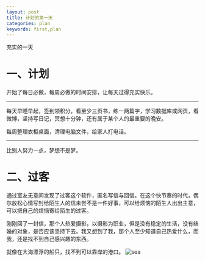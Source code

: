 ```yaml
---
layout: post
title: 计划的第一天
categories: plan
keywords: first,plan
---
```


充实的一天
# 一、计划 #

开始了每日必做，每周必做的时间安排，让每天过得充实快乐。

----------
每天早睡早起，签到领积分，看至少三页书，练一两篇字，学习数据库或网页，看微博，坚持写日记，冥想十分钟，还有属于某个人的最重要的晚安。

每周整理衣柜桌面，清理电脑文件，给家人打电话。

----------

比别人努力一点，梦想不是梦。
# 二、过客 #
通过室友无意间发现了过客这个软件，匿名写信与回信。在这个快节奏的时代，偶尔放松心情写封给陌生人的信未尝不是一件好事，可以给烦恼的陌生人出出主意，可以把自己的烦恼寄给陌生的过客。

刚刚回了一封信，那个人热爱摄影，以摄影为职业，但是没有稳定的生活，没有结婚的对象，是否应该坚持下去。我又想到了我，那个人至少知道自己热爱什么，而我，还是找不到自己感兴趣的东西。

就像在大海漂浮的船只，找不到可以靠岸的港口。
![sea](https://i.imgur.com/ZHmFwYR.png)